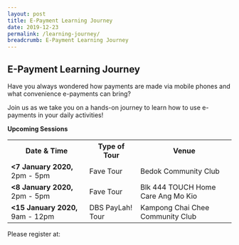 ```yaml
---
layout: post
title: E-Payment Learning Journey
date: 2019-12-23
permalink: /learning-journey/
breadcrumb: E-Payment Learning Journey
---
```


## E-Payment Learning Journey <br>

Have you always wondered how payments are made via mobile phones and what convenience e-payments can bring?<br>

Join us as we take you on a hands-on journey to learn how to use e-payments in your daily activities!

**Upcoming Sessions**
<br>

<table>
  <tr><th><b>Date & Time</b></th>
  <th><b>Type of Tour</b></th>
  <th><b>Venue</b></th></tr>

<tr>  
<td><b><7 January 2020,</b> 2pm - 5pm</td>
<td>Fave Tour</td> 
<td>Bedok Community Club</td> </tr>

<tr>  
<td><b><8 January 2020,</b> 2pm - 5pm</td>
<td>Fave Tour</td> 
<td>Blk 444 TOUCH Home Care Ang Mo Kio</td> </tr>

<tr>  
<td><b><15 January 2020,</b> 9am - 12pm</td>
<td>DBS PayLah! Tour</td> 
<td>Kampong Chai Chee Community Club</td> </tr>

</table>


Please register at: 
